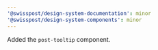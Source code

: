 ```yaml
---
'@swisspost/design-system-documentation': minor
'@swisspost/design-system-components': minor
---
```


Added the `post-tooltip` component.
